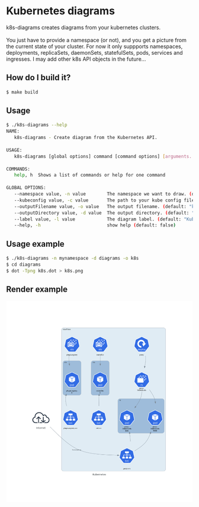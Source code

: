 # Kubernetes diagrams
k8s-diagrams creates diagrams from your kubernetes clusters.<br/><br/>
You just have to provide a namespace (or not), and you get a picture from the current state of your cluster. For now it only suppports namespaces, deployments, replicaSets, daemonSets, statefulSets, pods, services and ingresses. I may add other k8s API objects in the future...

## How do I build it?
```sh
$ make build
```

## Usage
```sh
$ ./k8s-diagrams --help                                                                                           ✔ 
NAME:
   k8s-diagrams - Create diagram from the Kubernetes API.

USAGE:
   k8s-diagrams [global options] command [command options] [arguments...]

COMMANDS:
   help, h  Shows a list of commands or help for one command

GLOBAL OPTIONS:
   --namespace value, -n value        The namespace we want to draw. (default: "default") [$KUBECTL_NAMESPACE]
   --kubeconfig value, -c value       The path to your kube config file. [$KUBECONFIG]
   --outputFilename value, -o value   The output filename. (default: "k8s")
   --outputDirectory value, -d value  The output directory. (default: "diagrams")
   --label value, -l value            The diagram label. (default: "Kubernetes")
   --help, -h                         show help (default: false)
```

## Usage example
```sh
$ ./k8s-diagrams -n mynamespace -d diagrams -o k8s
$ cd diagrams
$ dot -Tpng k8s.dot > k8s.png
```

## Render example
![Diagram](diagram.png)